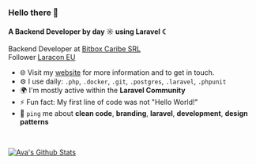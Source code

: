 ### Hello there 👋

#### A Backend Developer by day ☼ using  Laravel ☾

Backend Developer at [Bitbox Caribe SRL](https://www.bitboxonline.com)<br>
Follower [Laracon EU](https://laracon.eu)<br>

- 🌐 Visit my [website]() for more information and to get in touch.
- ⚙️ I use daily: `.php`, `.docker`, `.git`, `.postgres`, `.laravel`, `.phpunit`
- 🌍 I'm mostly active within the **Laravel Community**
- ⚡ Fun fact: My first line of code was not "Hello World!"
- 💬 `ping` me about **clean code**, **branding**, **laravel**, **development**, **design patterns**

<br>

[![Ava's Github Stats](https://github-readme-stats.vercel.app/api?username=raymonrodriguez)](https://github.com/anuraghazra/github-readme-stats)
